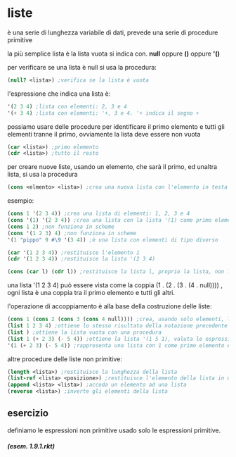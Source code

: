 # liste

è una serie di lunghezza variabile di dati, prevede una serie di procedure primitive

la più semplice lista è la lista vuota si indica con. **null** oppure **()** oppure **'()**

per verificare se una lista è null si usa la procedura:
```scheme
(null? <lista>) ;verifica se la lista è vuota
```

l'espressione che indica una lista è:
```scheme
'(2 3 4) ;lista con elementi: 2, 3 e 4
'(+ 3 4) ;lista con elementi: '+, 3 e 4. '+ indica il segno +
```

possiamo usare delle procedure per identificare il primo elemento e tutti gli elementi tranne il primo, ovviamente la lista deve essere non vuota
```scheme
(car <lista>) ;primo elemento
(cdr <lista>) ;tutto il resto
```

per creare nuove liste, usando un elemento, che sarà il primo, ed unaltra lista, si usa la procedura
```scheme
(cons <elmento> <lista>) ;crea una nuova lista con l'elemento in testa
```

esempio:
```scheme
(cons 1 '(2 3 4)) ;crea una lista di elementi: 1, 2, 3 e 4
(cons '(1) '(2 3 4)) ;crea una lista con la lista '(1) come primo elemento
(cons 1 2) ;non funziona in scheme
(cons '(1 2 3) 4) ;non funziona in scheme
'(1 "pippo" 9 #\9 '(3 4)) ;è una lista con elementi di tipo diverso

(car '(1 2 3 4)) ;restituisce l'elemento 1
(cdr '(1 2 3 4)) ;restituisce la lista '(2 3 4)

(cons (car l) (cdr l)) ;restituisce la lista l, proprio la lista, non la lettera l
```

una lista '(1 2 3 4) può essere vista come la coppia (1 . (2 . (3 . (4 . null)))) , ogni lista è una coppia tra il primo elemento e tutti gli altri.

l'operazione di accoppiamento è alla base della costruzione delle liste:
```scheme
(cons 1 (cons 2 (cons 3 (cons 4 null)))) ;crea, usando solo elementi, la lista '(1 2 3 4)
(list 1 2 3 4) ;ottiene lo stesso risultato della notazione precedente
(list ) ;ottiene la lista vuota con una procedura
(list 1 (+ 2 3) (- 5 4)) ;ottiene la lista '(1 5 1), valuta le espressioni
'(1 (+ 2 3) (- 5 4)) ;rappresenta una lista con 1 come primo elemento e le liste '(+ 2 3) e '(- 5 4) come secondo e terzo elemento
```

altre procedure delle liste non primitive:
```scheme
(length <lista>) ;restituisce la lunghezza della lista
(list-ref <lista> <posizione>) ;restituisce l'elemento della lista in una posizione
(append <lista> <lista>) ;accoda un elemento ad una lista
(reverse <lista>) ;inverte gli elementi della lista
```

## esercizio

definiamo le espressioni non primitive usado solo le espressioni primitive.

##### (esem. 1.9.1.rkt)